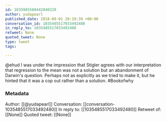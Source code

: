 ```yaml
---
id: 1035985560442040320
author: yudapearl
published_date: 2018-09-01 20:19:39 +00:00
conversation_id: 1035485517033492480
in_reply_to: 1035485517033492480
retweet: None
quoted_tweet: None
type: tweet
tags:

---
```


@ehud I was under the impression that Stigler agrees with our interpretation that regression to the mean was not a solution but an abandonment of Darwin's question. Perhaps not as explicitly as we tried to make it, but he hinted that it was a cop out rather than a solution. #Bookofwhy

### Metadata

Author: [[@yudapearl]]
Conversation: [[conversation-1035485517033492480]]
In reply to: [[1035485517033492480]]
Retweet of: [[None]]
Quoted tweet: [[None]]
